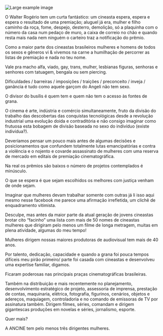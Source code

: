 ---
---


![Large example image](https://upload.wikimedia.org/wikipedia/commons/thumb/3/3a/Warner_Brothers_television_westerns_stars_1959.JPG/400px-Warner_Brothers_television_westerns_stars_1959.JPG)

O Walter Rogério tem um curta fantástico: um cineasta espera, espera e espera o resultado de uma premiação; aluguel já era, mulher e filho caminho da roça, fome, despejo, desterro, demolição, só a plaquinha com o número da casa num pedaço de muro, a caixa de correio no chão e quando resta mais nada nem ninguém  o carteiro traz a notificação do prêmio. 

Como a maior parte dos cineastas brasileiros mulheres e homens de todos os sexos e gêneros vi & vivemos na carne a humilhação de percorrer as listas de premiação e nada no teu nome. 

Vale pra macho alfa, viado, gay, trans, mulher, lesbianas figuras, senhoras e senhores com tatuagem, bengala ou sem piercing.

Dificuldades / barreiras / imposições / traições / preconceito / inveja / ganância é tudo como aquele garçom do Angeli não tem sexo. 

O divisor do busílis é quem tem e quem não tem o acesso às fontes de grana. 

O cinema é arte, indústria e comércio simultaneamente, fruto da divisão do trabalho das descobertas das conquistas tecnológicas desde a revolução industrial uma evolução doida e contraditória e não consigo imaginar como frutuosa esta bobagem de divisão baseada no sexo do indivíduo (existe indivídua?).

Deveríamos pensar um pouco mais antes de algumas decisões e posicionamentos que confundem totalmente lutas emancipatórias e contra a violência e o nojento e covarde assassinato de mulheres com uma reserva de mercado em editais de premiação cinematográfica. 

Na real os prêmios são baixos o número de projetos contemplados é minúsculo. 

O que se espera é que sejam escolhidos os melhores com justiça venham de onde sejam. 

Imaginar que mulheres devam trabalhar somente com outras já li isso aqui mesmo nesse facebook me parece uma afirmação irrefletida, um clichê de enquadramento vitimista. 

Desculpe, mas antes da maior parte da atual geração de jovens cineastas brotar cito “facinho” uma lista com mais de 50 nomes de cineastas mulheres que dirigiram pelo menos um filme de longa metragem, muitas em plena atividade, algumas do meu tempo! 

Mulheres dirigem nossas maiores produtoras de audiovisual tem mais de 40 anos. 

Por talento, dedicação, capacidade e quando a grana foi pouca tempos difíceis meu pirão primeiro/ parte foi casada com cineastas e desenvolveu uma expertise familiar, digamos. 

Ficaram poderosas nas principais praças cinematográficas brasileiras. 

Também na distribuição e mais recentemente no planejamento, desenvolvimento estratégico de projeto, assessoria de imprensa, prestação de contas, maquinaria, elétrica, fotografia, figurinos, cenários, objetos e adereços, maquiagem, controladoria e no comando de emissoras de TV por assinatura também. Dirigem filmes, séries, comandam e dirigem gigantescas produções em novelas e séries, jornalismo, esporte.

Quer mais?

A ANCINE tem pelo menos três dirigentes mulheres.
